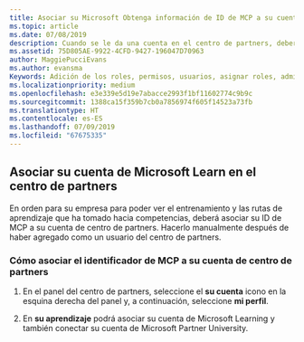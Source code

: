 ```yaml
---
title: Asociar su Microsoft Obtenga información de ID de MCP a su cuenta de centro de partners | Centro de partners
ms.topic: article
ms.date: 07/08/2019
description: Cuando se le da una cuenta en el centro de partners, deberá actualizar su perfil asociando su ID. MCP
ms.assetid: 75D805AE-9922-4CFD-9427-196047D70963
author: MaggiePucciEvans
ms.author: evansma
Keywords: Adición de los roles, permisos, usuarios, asignar roles, administración, agente, Id. de MCP, Microsoft Learn
ms.localizationpriority: medium
ms.openlocfilehash: e3e339e5d19e7abacce2993f1bf11602774c9b9c
ms.sourcegitcommit: 1388ca15f359b7cb0a7856974f605f14523a73fb
ms.translationtype: HT
ms.contentlocale: es-ES
ms.lasthandoff: 07/09/2019
ms.locfileid: "67675335"
---
```

## <a name="associate-your-microsoft-learn-account-in-partner-center"></a>Asociar su cuenta de Microsoft Learn en el centro de partners

En orden para su empresa para poder ver el entrenamiento y las rutas de aprendizaje que ha tomado hacia competencias, deberá asociar su ID de MCP a su cuenta de centro de partners. Hacerlo manualmente después de haber agregado como un usuario del centro de partners.

### <a name="how-to-associate-your-mcp-id-to-your-partner-center-account"></a>Cómo asociar el identificador de MCP a su cuenta de centro de partners

1. En el panel del centro de partners, seleccione el **su cuenta** icono en la esquina derecha del panel y, a continuación, seleccione **mi perfil**.

2. En **su aprendizaje** podrá asociar su cuenta de Microsoft Learning y también conectar su cuenta de Microsoft Partner University.